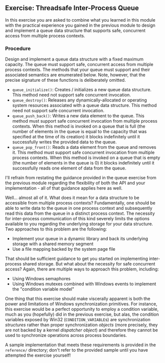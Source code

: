 ## Exercise: Threadsafe Inter-Process Queue

In this exercise you are asked to combine what you learned in this module with the practical experience you gained in the previous module to design and implement a queue data structure that supports safe, concurrent access from multiple process contexts.

### Procedure

Design and implement a queue data structure with a fixed maximum capacity. The queue must support safe, concurrent access from multiple process contexts. The methods that your queue must support and their associated semantics are enumerated below. Note, however, that the precise signature of these functions is deliberately omitted.

- `queue_initialize()`: Creates / initializes a new queue data structure. This method need not support safe concurrent invocation. 
- `queue_destroy()`: Releases any dynamically-allocated or operating system resources associated with a queue data structure. This method need not support safe concurrent invocation.
- `queue_push_back()`: Writes a new data element to the queue. This method must support safe concurrent invocation from multiple process contexts. When this method is invoked on a queue that is full (the number of elements in the queue is equal to the capacity that was specified at the time of its creation) it blocks indefinitely until it successfully writes the provided data to the queue.
- `queue_pop_front()`: Reads a data element from the queue and removes it. This method must support safe concurrent invocation from multiple process contexts. When this method is invoked on a queue that is empty (the number of elements in the queue is 0) it blocks indefinitely until it successfully reads one element of data from the queue.

I'll refrain from restating the guidance provided in the queue exercise from the previous module regarding the flexibility of both the API and your implementation - all of that guidance applies here as well.

Well... almost all of it. What does it mean for a data structure to be accessible from multiple process contexts? Fundamentally, one should be able to write data to the queue in one process context and subsequently read this data from the queue in a distinct process context. The necessity for inter-process communication of this kind severely limits the options available to you regarding the underlying storage for your data structure. Two approaches to this problem are the following:

- Implement your queue in a dynamic library and back its underlying storage with a shared memory segment
- Use a file mapping backed by the system page file

That should be sufficient guidance to get you started on implementing inter-process shared storage. But what about the necessity for safe concurrent access? Again, there are multiple ways to approach this problem, including:

- Using Windows semaphores 
- Using Windows mutexes combined with Windows events to implement the "condition variable model"

One thing that this exercise should make viscerally apparent is both the power and limitations of Windows synchronization primitives. For instance, this exercise would be a perfect opportunity to employ a condition variable, much as you (hopefully) did in the previous exercise, but alas, the condition variables exposed by Win32 (`CONDITION_VARIABLE`s) are synchronization _structures_ rather than proper synchronization _objects_ (more precisely, they are not backed by a kernel _dispatcher object_) and therefore they cannot be used to synchronize operations across process boundaries. 

A sample implementation that meets these requirements is provided in the `reference/` directory; don't refer to the provided sample until you have attempted the exercise yourself!